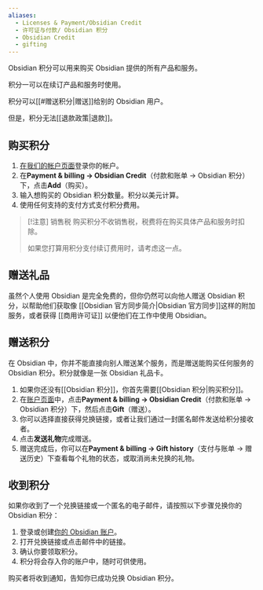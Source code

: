 ```yaml
---
aliases:
  - Licenses & Payment/Obsidian Credit
  - 许可证与付款/ Obsidian 积分
  - Obsidian Credit
  - gifting
---
```


Obsidian 积分可以用来购买 Obsidian 提供的所有产品和服务。

积分一可以在续订产品和服务时使用。

积分可以[[#赠送积分|赠送]]给别的 Obsidian 用户。

但是，积分无法[[退款政策|退款]]。

## 购买积分

1. [在我们的帐户页面](https://obsidian.md/account)登录你的帐户。
2. 在**Payment & billing → Obsidian Credit**（付款和账单 → Obsidian 积分）下，点击**Add**（购买）。
3. 输入想购买的 Obsidian 积分数量。积分以美元计算。
4. 使用任何支持的支付方式支付积分费用。

> [!注意] 销售税
> 购买积分不收销售税，税费将在购买具体产品和服务时扣除。
>
> 如果您打算用积分支付续订费用时，请考虑这一点。

## 赠送礼品

虽然个人使用 Obsidian 是完全免费的，但你仍然可以向他人赠送 Obsidian 积分，以帮助他们获取像 [[Obsidian 官方同步简介|Obsidian 官方同步]]这样的附加服务，或者获得 [[商用许可证]] 以便他们在工作中使用 Obsidian。

## 赠送积分

在 Obsidian 中，你并不能直接向别人赠送某个服务，而是赠送能购买任何服务的 Obsidian 积分。积分就像是一张 Obsidian 礼品卡。

1. 如果你还没有[[Obsidian 积分]]，你首先需要[[Obsidian 积分|购买积分]]。
2. 在[账户页面](https://obsidian.md/account)中，点击**Payment & billing → Obsidian Credit**（付款和账单 → Obsidian 积分）下，然后点击**Gift**（赠送）。
3. 你可以选择直接获得兑换链接，或者让我们通过一封匿名邮件发送给积分接收者。
4. 点击**发送礼物**完成赠送。
5. 赠送完成后，你可以在**Payment & billing → Gift history**（支付与账单 → 赠送历史）下查看每个礼物的状态，或取消尚未兑换的礼物。

## 收到积分

如果你收到了一个兑换链接或一个匿名的电子邮件，请按照以下步骤兑换你的 Obsidian 积分：

1. 登录或创建[你的 Obsidian 账户](https://obsidian.md/account)。
2. 打开兑换链接或点击邮件中的链接。
3. 确认你要领取积分。
4. 积分将会存入你的账户中，随时可供使用。

购买者将收到通知，告知你已成功兑换 Obsidian 积分。